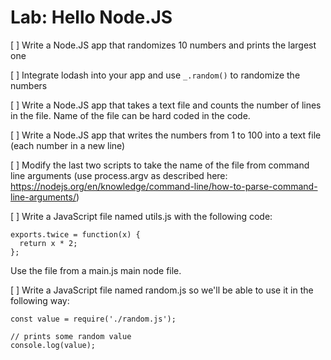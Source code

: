 # Lab: Hello Node.JS

[ ] Write a Node.JS app that randomizes 10 numbers and prints the largest one

[ ] Integrate lodash into your app and use `_.random()` to randomize the numbers

[ ] Write a Node.JS app that takes a text file and counts the number of lines in the file. Name of the file can be hard coded in the code.

[ ] Write a Node.JS app that writes the numbers from 1 to 100 into a text file (each number in a new line)

[ ] Modify the last two scripts to take the name of the file from command line arguments (use process.argv as described here: https://nodejs.org/en/knowledge/command-line/how-to-parse-command-line-arguments/)

[ ] Write a JavaScript file named utils.js with the following code:

```
exports.twice = function(x) {
  return x * 2;
};
```

Use the file from a main.js main node file.

[ ] Write a JavaScript file named random.js so we'll be able to use it in the following way:

```
const value = require('./random.js');

// prints some random value
console.log(value);
```

